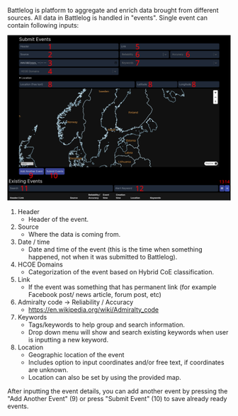Battlelog is platform to aggregate and enrich data brought from different sources.
All data in Battlelog is handled in "events". Single event can contain following inputs:

![PVARKI-bl-ohje](../assets/PVARKI-bl-ohje.jpg)

1. Header
    * Header of the event.
2. Source
    - Where the data is coming from.
3. Date / time
    - Date and time of the event (this is the time when something happened, not when it was submitted to Battlelog).
4. HCOE Domains
    - Categorization of the event based on Hybrid CoE classification.
5. Link
    - If the event was something that has permanent link (for example Facebook post/ news article, forum post, etc)
6. Admiralty code -> Reliability / Accuracy
    - https://en.wikipedia.org/wiki/Admiralty_code
7. Keywords
    - Tags/keywords to help group and search information.
    - Drop down menu will show and search existing keywords when user is inputting a new keyword.
8. Location
    - Geographic location of the event
    - Includes option to input coordinates and/or free text, if coordinates are unknown.
    - Location can also be set by using the provided map.

After inputting the event details, you can add another event by pressing the "Add Another Event" (9) or press "Submit Event" (10) to save already ready events.
